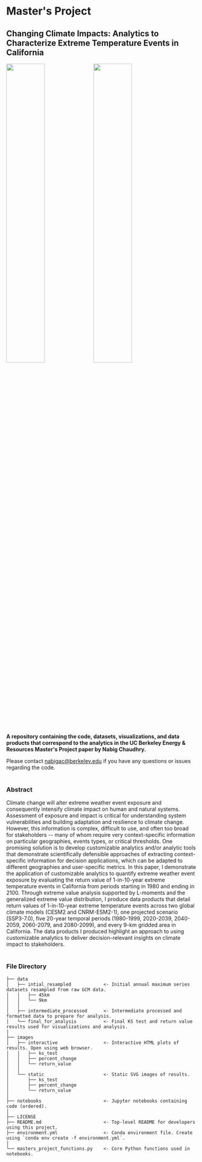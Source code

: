 # Master's Project
## Changing Climate Impacts: Analytics to Characterize Extreme Temperature Events in California

<img
  src="./images/static/return_value/cesm2_hist_1980_rv_geo_plot.svg"
  width="45%"
/>
<img
  src="./images/static/return_value/cesm2_ssp370_2080_rv_geo_plot.svg"
  width="45%"
/>

**A repository containing the code, datasets, visualizations, and data products that correspond to the analytics in the UC Berkeley Energy & Resources Master's Project paper by Nabig Chaudhry.**

Please contact nabigac@berkeley.edu if you have any questions or issues regarding the code.
<br />
<br />
### Abstract <br />
Climate change will alter extreme weather event exposure and consequently intensify climate impact on human and natural systems. Assessment of exposure and impact is critical for understanding system vulnerabilities and building adaptation and resilience to climate change. However, this information is complex, difficult to use, and often too broad for stakeholders -- many of whom require very context-specific information on particular geographies, events types, or critical thresholds. One promising solution is to develop customizable analytics and/or analytic tools that demonstrate scientifically defensible approaches of extracting context-specific information for decision applications, which can be adapted to different geographies and user-specific metrics. In this paper, I demonstrate the application of customizable analytics to quantify extreme weather event exposure by evaluating the return value of 1-in-10-year extreme temperature events in California from periods starting in 1980 and ending in 2100. Through extreme value analysis supported by L-moments and the generalized extreme value distribution, I produce data products that detail return values of 1-in-10-year extreme temperature events across two global climate models (CESM2 and CNRM-ESM2-1), one projected scenario (SSP3-7.0), five 20-year temporal periods (1980-1999, 2020-2039, 2040-2059, 2060-2079, and 2080-2099), and every 9-km gridded area in California. The data products I produced highlight an approach to using customizable analytics to deliver decision-relevant insights on climate impact to stakeholders.
<br />
<br />
### File Directory
```
├── data
│   ├── intial_resampled            <- Initial annual maximum series datasets resampled from raw GCM data.
│   │   ├── 45km
│   │   └── 9km
│   │
│   ├── intermediate_processed      <- Intermediate processed and formatted data to prepare for analysis.
│   └── final_for_analysis          <- Final KS test and return value results used for visualizations and analysis.                      
│                          
├── images
│   ├── interactive                 <- Interactive HTML plots of results. Open using web browser.
│   │   ├── ks_test
│   │   ├── percent_change
│   │   └── return_value
│   │
│   └── static                      <- Static SVG images of results.
│       ├── ks_test
│       ├── percent_change
│       └── return_value
│                               
├── notebooks                       <- Jupyter notebooks containing code (ordered). 
│  
├── LICENSE                          
├── README.md                       <- Top-level README for developers using this project.  
├── environment.yml                 <- Conda environment file. Create using `conda env create -f environment.yml`.
│                     
└── masters_project_functions.py    <- Core Python functions used in notebooks.
```
